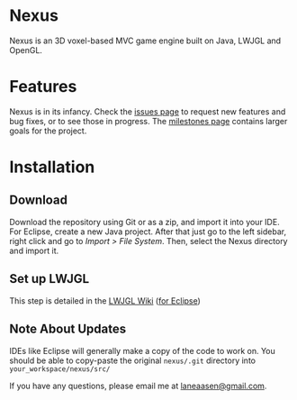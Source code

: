 # Nexus

Nexus is an 3D voxel-based MVC game engine built on Java, LWJGL and OpenGL.

# Features

Nexus is in its infancy. Check the [issues page](https://github.com/aaasen/nexus/issues)
to request new features and bug fixes, or to see those in progress.
The [milestones page](https://github.com/aaasen/nexus/issues/milestones) contains larger goals for the project.

# Installation

## Download
Download the repository using Git or as a zip, and import it into your IDE.
For Eclipse, create a new Java project. After that just go to the left sidebar, right click and go to *Import > File System*.
Then, select the Nexus directory and import it.

## Set up LWJGL

This step is detailed in the [LWJGL Wiki](http://www.lwjgl.org/wiki/index.php?title=Main_Page) ([for Eclipse](http://www.lwjgl.org/wiki/index.php?title=Setting_Up_LWJGL_with_Eclipse))

## Note About Updates

IDEs like Eclipse will generally make a copy of the code to work on.
You should be able to copy-paste the original `nexus/.git` directory into `your_workspace/nexus/src/`

If you have any questions, please email me at laneaasen@gmail.com.
